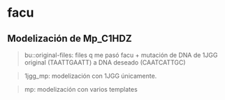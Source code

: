 # facu
## Modelización de Mp_C1HDZ

> bu::original-files: files q me pasó facu + mutación de DNA de 1JGG original
(TAATTGAATT) a DNA deseado (CAATCATTGC)

> 1jgg_mp: modelización con 1JGG únicamente.

> mp: modelización con varios templates
